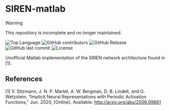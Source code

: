 # SIREN-matlab

> [!WARNING]  
> This repository is incomplete and no longer maintained.

![Top Language](https://img.shields.io/github/languages/top/Matteodambr/SIREN-matlab) ![GitHub contributors](https://img.shields.io/github/contributors/Matteodambr/SIREN-matlab) ![GitHub Release](https://img.shields.io/github/v/release/Matteodambr/SIREN-matlab) ![GitHub last commit](https://img.shields.io/github/last-commit/Matteodambr/SIREN-matlab) ![License](https://img.shields.io/github/license/Matteodambr/SIREN-matlab)

Unofficial Matlab implementation of the SIREN network architecture found in [1].


## References
[1] V. Sitzmann, J. N. P. Martel, A. W. Bergman, D. B. Lindell, and G. Wetzstein, “Implicit Neural Representations with Periodic Activation Functions,” Jun. 2020, [Online]. Available: http://arxiv.org/abs/2006.09661
  
